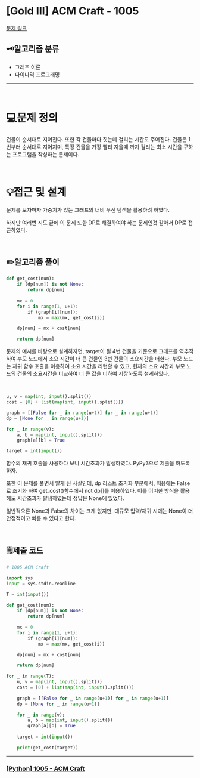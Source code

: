 # [Gold III] ACM Craft - 1005 

[문제 링크](https://www.acmicpc.net/problem/1005) 

## 🗝️알고리즘 분류
- 그래프 이론
- 다이나믹 프로그래밍

---

<br>

# 💻문제 정의
건물이 순서대로 지어진다. 또한 각 건물마다 짓는데 걸리는 시간도 주어진다. 건물은 1번부터 순서대로 지어지며, 특정 건물을 가장 빨리 지을때 까지 걸리는 최소 시간을 구하는 프로그램을 작성하는 문제이다.

<Br>

# 💡접근 및 설계
문제를 보자마자 가중치가 있는 그래프의 너비 우선 탐색을 활용하려 하였다.

하지만 여러번 시도 끝에 이 문제 또한 DP로 해결하여야 하는 문제인것 같아서 DP로 접근하였다.

<br>

## ✏️알고리즘 풀이
``` python
def get_cost(num):
    if (dp[num]) is not None:
        return dp[num]
    
    mx = 0
    for i in range(1, u+1):
        if (graph[i][num]):
            mx = max(mx, get_cost(i))

    dp[num] = mx + cost[num]

    return dp[num]
```

문제의 예시를 바탕으로 설계하자면, target이 될 4번 건물을 기준으로 그래프를 역추적 하여 부모 노드에서 소요 시간이 더 큰 건물인 3번 건물의 소요시간을 더한다. 부모 노드는 재귀 함수 호출을 이용하여 소요 시간을 리턴할 수 있고, 현재의 소요 시간과 부모 노드의 건물의 소요시간을 비교하여 더 큰 값을 더하여 저장하도록 설계하였다.

<br>

```python 
u, v = map(int, input().split())
cost = [0] + list(map(int, input().split()))

graph = [[False for _ in range(u+1)] for _ in range(u+1)]
dp = [None for _ in range(u+1)]

for _ in range(v):
    a, b = map(int, input().split())
    graph[a][b] = True

target = int(input())
```

함수의 재귀 호출을 사용하다 보니 시간초과가 발생하였다. PyPy3으로 제출을 하도록 하자.

또한 이 문제를 풀면서 알게 된 사실인데, dp 리스트 초기화 부분에서, 처음에는 False로 초기화 하여 get_cost()함수에서 not dp[]를 이용하였다. 이를 어떠한 방식을 활용해도 시간초과가 발생하였는데 정답은 None에 있었다.

일반적으론 None과 False의 차이는 크게 없지만, 대규모 입력/재귀 시에는 None이 더 안정적이고 빠를 수 있다고 한다.

<br>

## 🗒️제출 코드
```python
# 1005 ACM Craft

import sys
input = sys.stdin.readline

T = int(input())

def get_cost(num):
    if (dp[num]) is not None:
        return dp[num]
    
    mx = 0
    for i in range(1, u+1):
        if (graph[i][num]):
            mx = max(mx, get_cost(i))

    dp[num] = mx + cost[num]

    return dp[num]

for _ in range(T):
    u, v = map(int, input().split())
    cost = [0] + list(map(int, input().split()))
    
    graph = [[False for _ in range(u+1)] for _ in range(u+1)]
    dp = [None for _ in range(u+1)]

    for _ in range(v):
        a, b = map(int, input().split())
        graph[a][b] = True
    
    target = int(input())

    print(get_cost(target))
```

---

### [[Python] 1005 - ACM Craft](https://do-heewan.tistory.com/156)